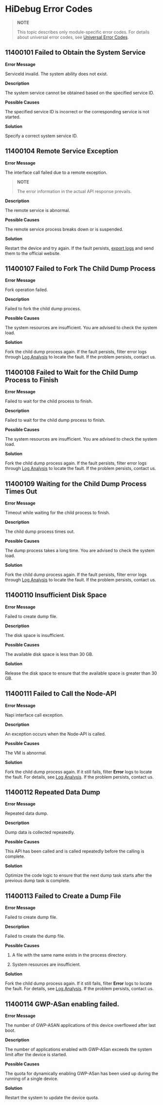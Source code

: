 # HiDebug Error Codes

<!--Kit: Performance Analysis Kit-->
<!--Subsystem: HiviewDFX-->
<!--Owner: @hello_harmony; @yu_haoqiaida-->
<!--Designer: @kutcherzhou1-->
<!--Tester: @gcw_KuLfPSbe-->
<!--Adviser: @foryourself-->

> **NOTE**
>
> This topic describes only module-specific error codes. For details about universal error codes, see [Universal Error Codes](../errorcode-universal.md).

## 11400101 Failed to Obtain the System Service

**Error Message**

ServiceId invalid. The system ability does not exist.

**Description**

The system service cannot be obtained based on the specified service ID.

**Possible Causes**

The specified service ID is incorrect or the corresponding service is not started.

**Solution**

Specify a correct system service ID.

## 11400104 Remote Service Exception

**Error Message**

The interface call failed due to a remote exception.

> **NOTE**
>
> The error information in the actual API response prevails.

**Description**

The remote service is abnormal.

**Possible Causes**

The remote service process breaks down or is suspended.

**Solution**

Restart the device and try again. If the fault persists, [export logs](https://developer.huawei.com/consumer/en/doc/harmonyos-guides/ide-setup-hilog#section2114542680)<!--RP1--> and send them to the official website.<!--RP1End-->

## 11400107 Failed to Fork The Child Dump Process

**Error Message**

Fork operation failed.

**Description**

Failed to fork the child dump process.

**Possible Causes**

The system resources are insufficient. You are advised to check the system load.

**Solution**

Fork the child dump process again. If the fault persists, filter error logs through [Log Analysis](https://developer.huawei.com/consumer/en/doc/harmonyos-guides/ide-setup-hilog) to locate the fault. If the problem persists, <!--RP1-->contact us.<!--RP1End-->

## 11400108 Failed to Wait for the Child Dump Process to Finish

**Error Message**

Failed to wait for the child process to finish.

**Description**

Failed to wait for the child dump process to finish.

**Possible Causes**

The system resources are insufficient. You are advised to check the system load.

**Solution**

Fork the child dump process again. If the fault persists, filter error logs through [Log Analysis](https://developer.huawei.com/consumer/en/doc/harmonyos-guides/ide-setup-hilog) to locate the fault. If the problem persists, <!--RP1-->contact us.<!--RP1End-->

## 11400109 Waiting for the Child Dump Process Times Out

**Error Message**

Timeout while waiting for the child process to finish.

**Description**

The child dump process times out.

**Possible Causes**

The dump process takes a long time. You are advised to check the system load.

**Solution**

Fork the child dump process again. If the fault persists, filter error logs through [Log Analysis](https://developer.huawei.com/consumer/en/doc/harmonyos-guides/ide-setup-hilog) to locate the fault. If the problem persists, <!--RP1-->contact us.<!--RP1End-->

## 11400110 Insufficient Disk Space

**Error Message**

Failed to create dump file.

**Description**

The disk space is insufficient.

**Possible Causes**

The available disk space is less than 30 GB.

**Solution**

Release the disk space to ensure that the available space is greater than 30 GB.

## 11400111 Failed to Call the Node-API

**Error Message**

Napi interface call exception.

**Description**

An exception occurs when the Node-API is called.

**Possible Causes**

The VM is abnormal.

**Solution**

Fork the child dump process again. If it still fails, filter **Error** logs to locate the fault. For details, see [Log Analysis](https://developer.huawei.com/consumer/en/doc/harmonyos-guides/ide-setup-hilog). If the problem persists, <!--RP1-->contact us.<!--RP1End-->

## 11400112 Repeated Data Dump

**Error Message**

Repeated data dump.

**Description**

Dump data is collected repeatedly.

**Possible Causes**

This API has been called and is called repeatedly before the calling is complete.

**Solution**

Optimize the code logic to ensure that the next dump task starts after the previous dump task is complete.

## 11400113 Failed to Create a Dump File

**Error Message**

Failed to create dump file.

**Description**

Failed to create the dump file.

**Possible Causes**

1. A file with the same name exists in the process directory.

2. System resources are insufficient.

**Solution**

Fork the child dump process again. If it still fails, filter **Error** logs to locate the fault. For details, see [Log Analysis](https://developer.huawei.com/consumer/en/doc/harmonyos-guides/ide-setup-hilog). If the problem persists, <!--RP1-->contact us.<!--RP1End-->

## 11400114 GWP-ASan enabling failed.

**Error Message**

The number of GWP-ASAN applications of this device overflowed after last boot.

**Description**

The number of applications enabled with GWP-ASan exceeds the system limit after the device is started.

**Possible Causes**

The quota for dynamically enabling GWP-ASan has been used up during the running of a single device.

**Solution**

Restart the system to update the device quota.
